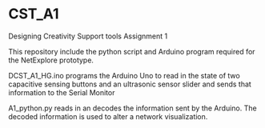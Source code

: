 # CST_A1
Designing Creativity Support tools Assignment 1

This repository include the python script and Arduino program required for the NetExplore prototype.

DCST_A1_HG.ino programs the Arduino Uno to read in the state of two capacitive sensing buttons and an ultrasonic sensor slider and sends that information to the Serial Monitor

A1_python.py reads in an decodes the information sent by the Arduino. The decoded information is used to alter a network visualization. 
